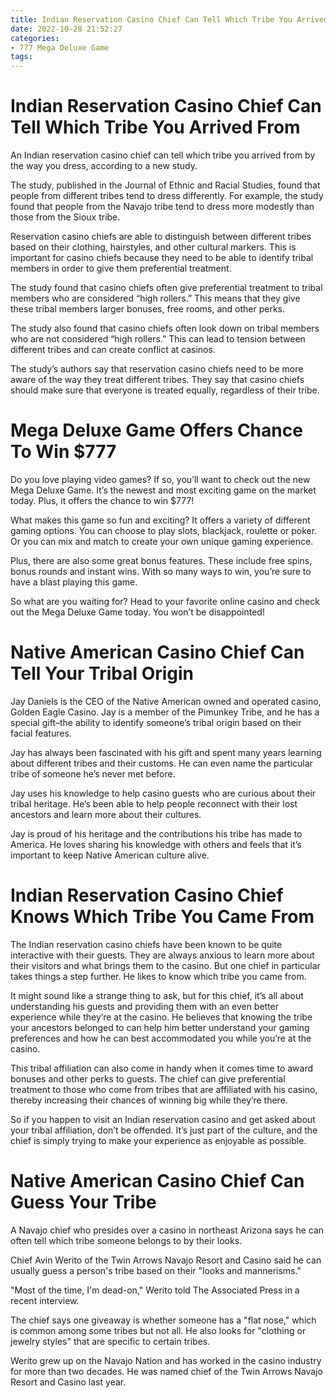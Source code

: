 ```yaml
---
title: Indian Reservation Casino Chief Can Tell Which Tribe You Arrived From
date: 2022-10-28 21:52:27
categories:
- 777 Mega Deluxe Game
tags:
---
```



#  Indian Reservation Casino Chief Can Tell Which Tribe You Arrived From

An Indian reservation casino chief can tell which tribe you arrived from by the way you dress, according to a new study.

The study, published in the Journal of Ethnic and Racial Studies, found that people from different tribes tend to dress differently. For example, the study found that people from the Navajo tribe tend to dress more modestly than those from the Sioux tribe.

Reservation casino chiefs are able to distinguish between different tribes based on their clothing, hairstyles, and other cultural markers. This is important for casino chiefs because they need to be able to identify tribal members in order to give them preferential treatment.

The study found that casino chiefs often give preferential treatment to tribal members who are considered “high rollers.” This means that they give these tribal members larger bonuses, free rooms, and other perks.

The study also found that casino chiefs often look down on tribal members who are not considered “high rollers.” This can lead to tension between different tribes and can create conflict at casinos.

The study’s authors say that reservation casino chiefs need to be more aware of the way they treat different tribes. They say that casino chiefs should make sure that everyone is treated equally, regardless of their tribe.

#  Mega Deluxe Game Offers Chance To Win $777

Do you love playing video games? If so, you’ll want to check out the new Mega Deluxe Game. It’s the newest and most exciting game on the market today. Plus, it offers the chance to win $777!

What makes this game so fun and exciting? It offers a variety of different gaming options. You can choose to play slots, blackjack, roulette or poker. Or you can mix and match to create your own unique gaming experience.

Plus, there are also some great bonus features. These include free spins, bonus rounds and instant wins. With so many ways to win, you’re sure to have a blast playing this game.

So what are you waiting for? Head to your favorite online casino and check out the Mega Deluxe Game today. You won’t be disappointed!

#  Native American Casino Chief Can Tell Your Tribal Origin

Jay Daniels is the CEO of the Native American owned and operated casino, Golden Eagle Casino. Jay is a member of the Pimunkey Tribe, and he has a special gift–the ability to identify someone’s tribal origin based on their facial features.

Jay has always been fascinated with his gift and spent many years learning about different tribes and their customs. He can even name the particular tribe of someone he’s never met before.

 Jay uses his knowledge to help casino guests who are curious about their tribal heritage. He’s been able to help people reconnect with their lost ancestors and learn more about their cultures.

Jay is proud of his heritage and the contributions his tribe has made to America. He loves sharing his knowledge with others and feels that it’s important to keep Native American culture alive.

#  Indian Reservation Casino Chief Knows Which Tribe You Came From

The Indian reservation casino chiefs have been known to be quite interactive with their guests. They are always anxious to learn more about their visitors and what brings them to the casino. But one chief in particular takes things a step further. He likes to know which tribe you came from.

It might sound like a strange thing to ask, but for this chief, it’s all about understanding his guests and providing them with an even better experience while they’re at the casino. He believes that knowing the tribe your ancestors belonged to can help him better understand your gaming preferences and how he can best accommodated you while you’re at the casino.

This tribal affiliation can also come in handy when it comes time to award bonuses and other perks to guests. The chief can give preferential treatment to those who come from tribes that are affiliated with his casino, thereby increasing their chances of winning big while they’re there.

So if you happen to visit an Indian reservation casino and get asked about your tribal affiliation, don’t be offended. It’s just part of the culture, and the chief is simply trying to make your experience as enjoyable as possible.

#  Native American Casino Chief Can Guess Your Tribe

A Navajo chief who presides over a casino in northeast Arizona says he can often tell which tribe someone belongs to by their looks.

Chief Avin Werito of the Twin Arrows Navajo Resort and Casino said he can usually guess a person's tribe based on their "looks and mannerisms."

"Most of the time, I'm dead-on," Werito told The Associated Press in a recent interview.

The chief says one giveaway is whether someone has a "flat nose," which is common among some tribes but not all. He also looks for "clothing or jewelry styles" that are specific to certain tribes.

Werito grew up on the Navajo Nation and has worked in the casino industry for more than two decades. He was named chief of the Twin Arrows Navajo Resort and Casino last year.